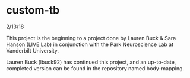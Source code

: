 # custom-tb

2/13/18

This project is the beginning to a project done by Lauren Buck & Sara Hanson (LIVE Lab) in conjunction
with the Park Neuroscience Lab at Vanderbilt University. 

Lauren Buck (lbuck92) has continued this project, and an up-to-date, completed version can be found in the
repository named body-mapping.
